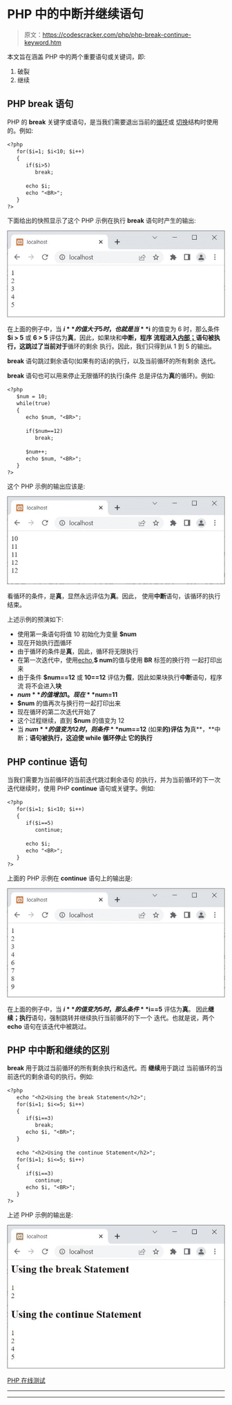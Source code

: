 # PHP 中的中断并继续语句

> 原文：<https://codescracker.com/php/php-break-continue-keyword.htm>

本文旨在涵盖 PHP 中的两个重要语句或关键词，即:

1.  破裂
2.  继续

## PHP break 语句

PHP 的 **break** 关键字或语句，是当我们需要退出当前的[循环](/php/php-loops.htm)或 [切换](/php/php-switch.htm)结构时使用的。例如:

```
<?php
   for($i=1; $i<10; $i++)
   {
      if($i>5)
         break;

      echo $i;
      echo "<BR>";
   }
?>
```

下面给出的快照显示了这个 PHP 示例在执行 **break** 语句时产生的输出:

![php break keyword](img/3f5babcf4bdcccfa9eb1d6c483c95cd0.png)

在上面的例子中，当 **$i** 的值大于 5 时，也就是当 **$i** 的值变为 6 时，那么条件 **$i > 5** 或 **6 > 5** 评估为**真**，因此，如果块和**中断，程序 流程进入[内部；](/php/php-if-elseif-else-statement.htm)**语句被执行，这跳过了当前**对于**循环的剩余 执行。因此，我们只得到从 1 到 5 的输出。

**break** 语句跳过剩余语句(如果有的话)的执行，以及当前循环的所有剩余 迭代。

**break** 语句也可以用来停止无限循环的执行(条件 总是评估为**真**的循环)。例如:

```
<?php
   $num = 10;
   while(true)
   {
      echo $num, "<BR>";

      if($num==12)
         break;

      $num++;
      echo $num, "<BR>";
   }
?>
```

这个 PHP 示例的输出应该是:

![php break statement](img/a5d4ff3e1700772554eee1f73a84ec28.png)

看循环的条件，是**真**，显然永远评估为**真**。因此， 使用**中断**语句，该循环的执行结束。

上述示例的预演如下:

*   使用第一条语句将值 10 初始化为变量 **$num**
*   现在开始执行[而](/php/php-while-loop.htm)循环
*   由于循环的条件是**真**，因此，循环将无限执行
*   在第一次迭代中，使用[echo](/php/php-echo.htm),**$ num**的值与使用 **BR** 标签的换行符 一起打印出来
*   由于条件 **$num==12** 或 **10==12** 评估为**假**，因此如果块执行**中断**语句，程序流 将不会进入**块**
*   **$num** 的值增加 1。现在 **$num=11**
*   **$num** 的值再次与换行符一起打印出来
*   现在循环的第二次迭代开始了
*   这个过程继续，直到 **$num** 的值变为 12
*   当 **$num** 的值变为 12 时，则条件 **$num==12** (如果**的)评估 为**真**，**中断；**语句被执行，这迫使 **while** 循环停止 它的执行**

## PHP continue 语句

当我们需要为当前循环的当前迭代跳过剩余语句 的执行，并为当前循环的下一次迭代继续时，使用 PHP **continue** 语句或关键字。例如:

```
<?php
   for($i=1; $i<10; $i++)
   {
      if($i==5)
         continue;

      echo $i;
      echo "<BR>";
   }
?>
```

上面的 PHP 示例在 **continue** 语句上的输出是:

![php continue keyword](img/44d46a32b2e2f4ea10c6332f9ce34c6a.png)

在上面的例子中，当 **$i** 的值变为 5 时，那么条件 **$i==5** 评估为**真**。 因此**继续；执行**语句，强制跳转并继续执行当前循环的下一个 迭代。也就是说，两个 **echo** 语句在该迭代中被跳过。

## PHP 中中断和继续的区别

**break** 用于跳过当前循环的所有剩余执行和迭代。而 **继续**用于跳过 当前循环的当前迭代的剩余语句的执行。例如:

```
<?php
   echo "<h2>Using the break Statement</h2>";
   for($i=1; $i<=5; $i++)
   {
      if($i==3)
         break;
      echo $i, "<BR>";
   }

   echo "<h2>Using the continue Statement</h2>";
   for($i=1; $i<=5; $i++)
   {
      if($i==3)
         continue;
      echo $i, "<BR>";
   }
?>
```

上述 PHP 示例的输出是:

![php break continue difference](img/faa2068edd66adf7e8d8bddb1bc3123c.png)

[PHP 在线测试](/exam/showtest.php?subid=8)

* * *

* * *